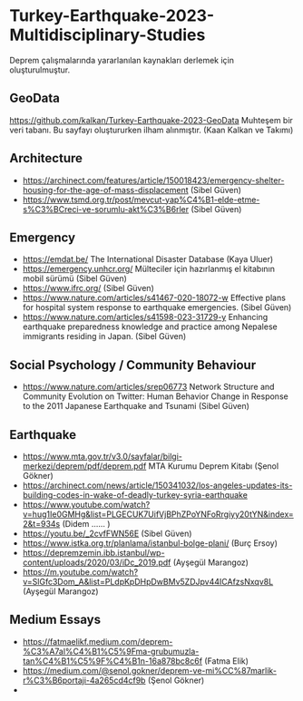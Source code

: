 # Turkey-Earthquake-2023-Multidisciplinary-Studies
Deprem çalışmalarında yararlanılan kaynakları derlemek için oluşturulmuştur.
## GeoData
https://github.com/kalkan/Turkey-Earthquake-2023-GeoData Muhteşem bir veri tabanı. Bu sayfayı oluştururken ilham alınmıştır. (Kaan Kalkan ve Takımı)
## Architecture
- https://archinect.com/features/article/150018423/emergency-shelter-housing-for-the-age-of-mass-displacement (Sibel Güven)
- https://www.tsmd.org.tr/post/mevcut-yap%C4%B1-elde-etme-s%C3%BCreci-ve-sorumlu-akt%C3%B6rler (Sibel Güven)
## Emergency
- https://emdat.be/ The International Disaster Database (Kaya Uluer) 
- https://emergency.unhcr.org/ Mülteciler için hazırlanmış el kitabının mobil sürümü (Sibel Güven) 
- https://www.ifrc.org/ (Sibel Güven) 
- https://www.nature.com/articles/s41467-020-18072-w Effective plans for hospital system response to earthquake emergencies. (Sibel Güven) 
- https://www.nature.com/articles/s41598-023-31729-y Enhancing earthquake preparedness knowledge and practice among Nepalese immigrants residing in Japan. (Sibel Güven)

## Social Psychology / Community Behaviour
- https://www.nature.com/articles/srep06773  Network Structure and Community Evolution on Twitter: Human Behavior Change in Response to the 2011 Japanese Earthquake and Tsunami (Sibel Güven)

## Earthquake
- https://www.mta.gov.tr/v3.0/sayfalar/bilgi-merkezi/deprem/pdf/deprem.pdf MTA Kurumu Deprem Kitabı (Şenol Gökner) 
- https://archinect.com/news/article/150341032/los-angeles-updates-its-building-codes-in-wake-of-deadly-turkey-syria-earthquake 
- https://www.youtube.com/watch?v=hug1Ie0GMHg&list=PLGECUK7UifVjBPhZPoYNFoRrgiyy20tYN&index=2&t=934s (Didem ...... )
- https://youtu.be/_2cvfFWN56E (Sibel Güven)
- https://www.istka.org.tr/planlama/istanbul-bolge-plani/ (Burç Ersoy) 
- https://depremzemin.ibb.istanbul/wp-content/uploads/2020/03/iDc_2019.pdf (Ayşegül Marangoz)
- https://m.youtube.com/watch?v=SlGfc3Dom_A&list=PLdpKpDHpDwBMv5ZDJpv44ICAfzsNxqv8L (Ayşegül Marangoz) 

## Medium Essays
- https://fatmaelikf.medium.com/deprem-%C3%A7al%C4%B1%C5%9Fma-grubumuzla-tan%C4%B1%C5%9F%C4%B1n-16a878bc8c6f (Fatma Elik)
- https://medium.com/@senol.gokner/deprem-ve-mi%CC%87marlik-r%C3%B6portaji-4a265cd4cf9b (Şenol Gökner)
- 
